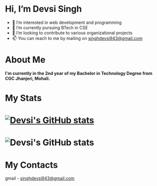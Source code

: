 # Hi, I’m Devsi Singh
- 👀 I’m interested in web development and programming
- 🌱 I’m currently pursuing BTech in CSE 
- 💞️ I’m looking to contribute to various organizational projects
- 📫 You can reach to me by mailing on singhdevsi943@gmail.com 

<!---
emily876/emily876 is a ✨ special ✨ repository because its `README.md` (this file) appears on your GitHub profile.
You can click the Preview link to take a look at your changes.
--->

# About Me
**I'm currently in the 2nd year of my Bachelor in Technology Degree from CGC Jhanjeri, Mohali.**

# My Stats
# [![Devsi's GitHub stats](https://github-readme-stats.vercel.app/api?username=emily876)](https://github.com/emily876/github-readme-stats)
# ![Devsi's GitHub stats](https://github-readme-stats.vercel.app/api?username=emily876&show_icons=true)




# My Contacts
gmail - singhdevsi943@gmail.com
